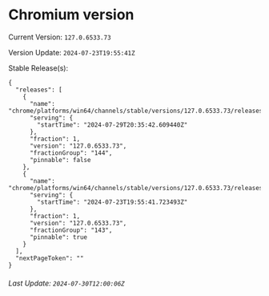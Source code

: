 # Chromium version

Current Version: `127.0.6533.73`

Version Update: `2024-07-23T19:55:41Z`

Stable Release(s):
```
{
  "releases": [
    {
      "name": "chrome/platforms/win64/channels/stable/versions/127.0.6533.73/releases/1722285342",
      "serving": {
        "startTime": "2024-07-29T20:35:42.609440Z"
      },
      "fraction": 1,
      "version": "127.0.6533.73",
      "fractionGroup": "144",
      "pinnable": false
    },
    {
      "name": "chrome/platforms/win64/channels/stable/versions/127.0.6533.73/releases/1721764541",
      "serving": {
        "startTime": "2024-07-23T19:55:41.723493Z"
      },
      "fraction": 1,
      "version": "127.0.6533.73",
      "fractionGroup": "143",
      "pinnable": true
    }
  ],
  "nextPageToken": ""
}
```

###### Last Update: `2024-07-30T12:00:06Z`
        